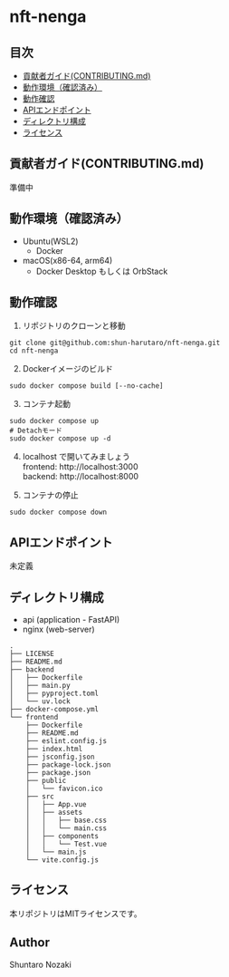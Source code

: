 # nft-nenga

## 目次
- [貢献者ガイド(CONTRIBUTING.md)](#貢献者ガイドcontributingmd)
- [動作環境（確認済み）](#動作環境確認済み)
- [動作確認](#動作確認)
- [APIエンドポイント](#apiエンドポイント)
- [ディレクトリ構成](#ディレクトリ構成)
- [ライセンス](#ライセンス)

## 貢献者ガイド(CONTRIBUTING.md)
準備中

## 動作環境（確認済み）
- Ubuntu(WSL2)
  - Docker
- macOS(x86-64, arm64)
  - Docker Desktop もしくは OrbStack

## 動作確認
1. リポジトリのクローンと移動
```
git clone git@github.com:shun-harutaro/nft-nenga.git
cd nft-nenga
```

2. Dockerイメージのビルド
```
sudo docker compose build [--no-cache]
```

3. コンテナ起動
```
sudo docker compose up
# Detachモード
sudo docker compose up -d
```

4. localhost で開いてみましょう <br>
frontend: http://localhost:3000 <br>
backend: http://localhost:8000

6. コンテナの停止
```
sudo docker compose down
```

## APIエンドポイント
未定義

## ディレクトリ構成
- api (application - FastAPI)
- nginx (web-server)
```
.
├── LICENSE
├── README.md
├── backend
│   ├── Dockerfile
│   ├── main.py
│   ├── pyproject.toml
│   └── uv.lock
├── docker-compose.yml
└── frontend
    ├── Dockerfile
    ├── README.md
    ├── eslint.config.js
    ├── index.html
    ├── jsconfig.json
    ├── package-lock.json
    ├── package.json
    ├── public
    │   └── favicon.ico
    ├── src
    │   ├── App.vue
    │   ├── assets
    │   │   ├── base.css
    │   │   └── main.css
    │   ├── components
    │   │   └── Test.vue
    │   └── main.js
    └── vite.config.js
```

## ライセンス
本リポジトリはMITライセンスです。

## Author
Shuntaro Nozaki